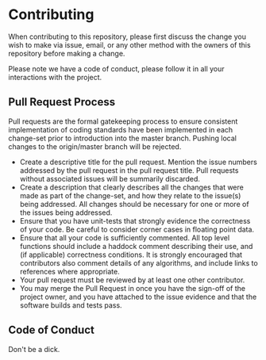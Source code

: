 # Contributing

When contributing to this repository, please first discuss the change you wish to make via issue,
email, or any other method with the owners of this repository before making a change. 

Please note we have a code of conduct, please follow it in all your interactions with the project.

## Pull Request Process

Pull requests are the formal gatekeeping process to ensure consistent implementation of coding standards have been implemented in each change-set prior to introduction into the master branch.   Pushing local changes to the origin/master branch will be rejected.   

* Create a descriptive title for the pull request.   Mention the issue numbers addressed by the pull request in the pull request title.   Pull requests without associated issues will be summarily discarded.
* Create a description that clearly describes all the changes that were made as part of the change-set, and how they relate to the issue(s) being addressed.   All changes should be necessary for one or more of the issues being addressed.
* Ensure that you have unit-tests that strongly evidence the correctness of your code.  Be careful to consider corner cases in floating point data.
* Ensure that all your code is sufficiently commented.   All top level functions should include a haddock comment describing their use, and (if applicable) correctness conditions.   It is strongly encouraged that contributors also comment details of any algorithms, and include links to references where appropriate.   
* Your pull request must be reviewed by at least one other contributor.
* You may merge the Pull Request in once you have the sign-off of the project owner, and you have attached to the issue evidence and that the software builds and tests pass. 

## Code of Conduct

Don't be a dick.